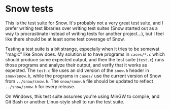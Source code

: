 # Snow tests

This is the test suite for Snow. It's probably not a very great test suite, and
I prefer writing test libraries over writing test suites (Snow started out as a
way to procrastinate instead of writing tests for another project...), but I
feel like there should be at least some test coverage of Snow.

Testing a test suite is a bit strange, especially when it tries to be somewat
"magic" like Snow does. My solution is to have programs in `cases/*.c` which
should produce some expected output, and then the test suite (`test.c`) runs
those programs and analyze their output, and verify that it works as expected.
The `test.c` file uses an old version of the `snow.h` header  in `snow/snow.h`,
while the programs in `cases/` use the current version of Snow from
`../snow/snow.h`. The `snow/snow.h` file should be updated to reflect
`../snow/snow.h` for every release.

On Windows, this test suite assumes you're using MinGW to compile, and Git Bash
or another Linux-style shell to run the test suite.
